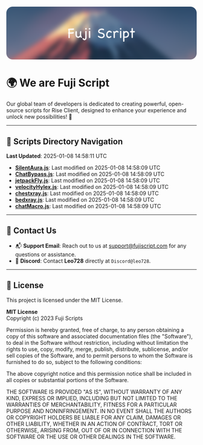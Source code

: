 ![Banner](.github/b.webp)

# 🌍 **We are Fuji Script**

Our global team of developers is dedicated to creating powerful, open-source scripts for Rise Client, designed to enhance your experience and unlock new possibilities! 🌟

---
<!-- SCRIPTS_NAVIGATION_START -->
## 📂 **Scripts Directory Navigation**

**Last Updated**: 2025-01-08 14:58:11 UTC

- **[SilentAura.js](scripts/SilentAura.js)**: Last modified on 2025-01-08 14:58:09 UTC
- **[ChatBypass.js](scripts/ChatBypass.js)**: Last modified on 2025-01-08 14:58:09 UTC
- **[jetpackFly.js](scripts/jetpackFly.js)**: Last modified on 2025-01-08 14:58:09 UTC
- **[velocityHylex.js](scripts/velocityHylex.js)**: Last modified on 2025-01-08 14:58:09 UTC
- **[chestxray.js](scripts/chestxray.js)**: Last modified on 2025-01-08 14:58:09 UTC
- **[bedxray.js](scripts/bedxray.js)**: Last modified on 2025-01-08 14:58:09 UTC
- **[chatMacro.js](scripts/chatMacro.js)**: Last modified on 2025-01-08 14:58:09 UTC

<!-- SCRIPTS_NAVIGATION_END -->

---

## 💬 **Contact Us**  
- 📬 **Support Email**: Reach out to us at [support@fujiscript.com](mailto:support@fujiscript.com) for any questions or assistance.  
- 💬 **Discord**: Contact **Leo728** directly at `Discord@leo728`.

---

## 📜 **License**

This project is licensed under the MIT License.  

**MIT License**  
Copyright (c) 2023 Fuji Scripts  

Permission is hereby granted, free of charge, to any person obtaining a copy of this software and associated documentation files (the "Software"), to deal in the Software without restriction, including without limitation the rights to use, copy, modify, merge, publish, distribute, sublicense, and/or sell copies of the Software, and to permit persons to whom the Software is furnished to do so, subject to the following conditions:  

The above copyright notice and this permission notice shall be included in all copies or substantial portions of the Software.  

THE SOFTWARE IS PROVIDED "AS IS", WITHOUT WARRANTY OF ANY KIND, EXPRESS OR IMPLIED, INCLUDING BUT NOT LIMITED TO THE WARRANTIES OF MERCHANTABILITY, FITNESS FOR A PARTICULAR PURPOSE AND NONINFRINGEMENT. IN NO EVENT SHALL THE AUTHORS OR COPYRIGHT HOLDERS BE LIABLE FOR ANY CLAIM, DAMAGES OR OTHER LIABILITY, WHETHER IN AN ACTION OF CONTRACT, TORT OR OTHERWISE, ARISING FROM, OUT OF OR IN CONNECTION WITH THE SOFTWARE OR THE USE OR OTHER DEALINGS IN THE SOFTWARE.  
